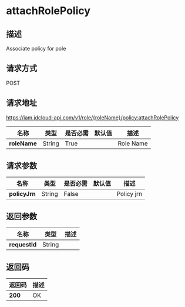 # attachRolePolicy


## 描述
Associate policy for pole

## 请求方式
POST

## 请求地址
https://iam.jdcloud-api.com/v1/role/{roleName}/policy:attachRolePolicy

|名称|类型|是否必需|默认值|描述|
|---|---|---|---|---|
|**roleName**|String|True| |Role Name|

## 请求参数
|名称|类型|是否必需|默认值|描述|
|---|---|---|---|---|
|**policyJrn**|String|False| |Policy jrn|


## 返回参数
|名称|类型|描述|
|---|---|---|
|**requestId**|String| |


## 返回码
|返回码|描述|
|---|---|
|**200**|OK|
